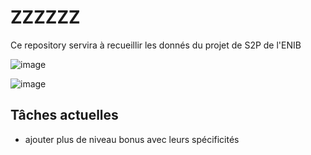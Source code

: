 # ZZZZZZ
Ce repository servira à recueillir les donnés du projet de S2P de l'ENIB

![image](https://github.com/user-attachments/assets/ae9153d7-e306-4b0c-917b-4f35322484aa)




![image](https://github.com/user-attachments/assets/69ef3157-fb20-46e6-be2c-091aa3431140)





## Tâches actuelles

- ajouter plus de niveau bonus avec leurs spécificités
